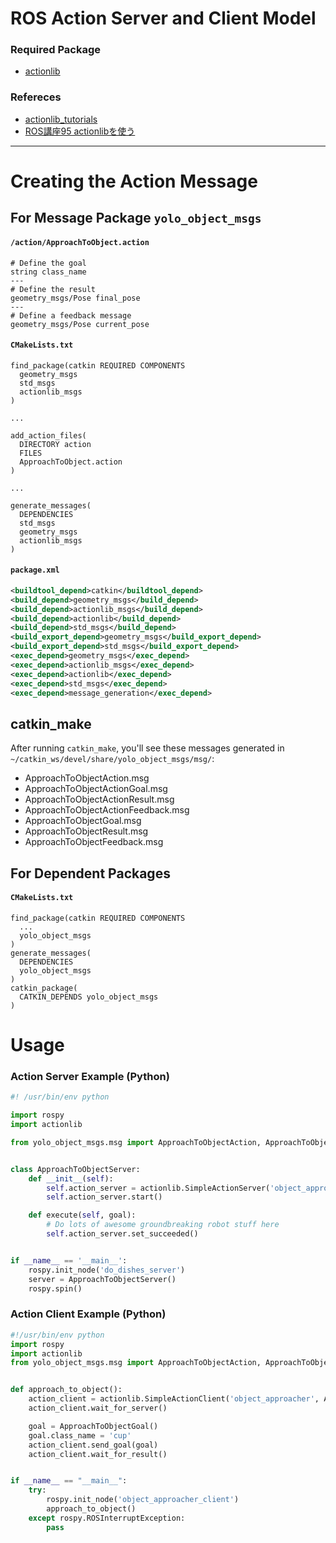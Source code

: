 # ROS Action Server and Client Model

### Required Package
- [actionlib](http://wiki.ros.org/actionlib)

### Refereces
- [actionlib_tutorials](http://wiki.ros.org/actionlib_tutorials/Tutorials)
- [ROS講座95 actionlibを使う](https://qiita.com/srs/items/a39dcd24aaeb03216026)

---

# Creating the Action Message
## For Message Package `yolo_object_msgs`
#### `/action/ApproachToObject.action`
```
# Define the goal
string class_name
---
# Define the result
geometry_msgs/Pose final_pose
---
# Define a feedback message
geometry_msgs/Pose current_pose
```

#### `CMakeLists.txt`
```
find_package(catkin REQUIRED COMPONENTS
  geometry_msgs
  std_msgs
  actionlib_msgs
)

...

add_action_files(
  DIRECTORY action
  FILES
  ApproachToObject.action
)

...

generate_messages(
  DEPENDENCIES
  std_msgs
  geometry_msgs
  actionlib_msgs
)
```

#### `package.xml`
```xml
<buildtool_depend>catkin</buildtool_depend>
<build_depend>geometry_msgs</build_depend>
<build_depend>actionlib_msgs</build_depend>
<build_depend>actionlib</build_depend>
<build_depend>std_msgs</build_depend>
<build_export_depend>geometry_msgs</build_export_depend>
<build_export_depend>std_msgs</build_export_depend>
<exec_depend>geometry_msgs</exec_depend>
<exec_depend>actionlib_msgs</exec_depend>
<exec_depend>actionlib</exec_depend>
<exec_depend>std_msgs</exec_depend>
<exec_depend>message_generation</exec_depend>
```

## catkin_make
After running `catkin_make`, you'll see these messages generated in `~/catkin_ws/devel/share/yolo_object_msgs/msg/`:
- ApproachToObjectAction.msg
- ApproachToObjectActionGoal.msg
- ApproachToObjectActionResult.msg
- ApproachToObjectActionFeedback.msg
- ApproachToObjectGoal.msg
- ApproachToObjectResult.msg
- ApproachToObjectFeedback.msg

## For Dependent Packages
#### `CMakeLists.txt`
```
find_package(catkin REQUIRED COMPONENTS
  ...
  yolo_object_msgs
)
generate_messages(
  DEPENDENCIES
  yolo_object_msgs
)
catkin_package(
  CATKIN_DEPENDS yolo_object_msgs
)
```

# Usage
### Action Server Example (Python)
```python
#! /usr/bin/env python

import rospy
import actionlib

from yolo_object_msgs.msg import ApproachToObjectAction, ApproachToObjectActionResult, ApproachToObjectActionFeedback


class ApproachToObjectServer:
	def __init__(self):
		self.action_server = actionlib.SimpleActionServer('object_approacher', ApproachToObjectAction, self.execute, False)
		self.action_server.start()

	def execute(self, goal):
		# Do lots of awesome groundbreaking robot stuff here
		self.action_server.set_succeeded()


if __name__ == '__main__':
	rospy.init_node('do_dishes_server')
	server = ApproachToObjectServer()
	rospy.spin()

```

### Action Client Example (Python)
```python
#!/usr/bin/env python
import rospy
import actionlib
from yolo_object_msgs.msg import ApproachToObjectAction, ApproachToObjectGoal


def approach_to_object():
    action_client = actionlib.SimpleActionClient('object_approacher', ApproachToObjectAction)
    action_client.wait_for_server()

    goal = ApproachToObjectGoal()
    goal.class_name = 'cup'
    action_client.send_goal(goal)
    action_client.wait_for_result()


if __name__ == "__main__":
    try:
        rospy.init_node('object_approacher_client')
        approach_to_object()
    except rospy.ROSInterruptException:
        pass

```
